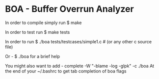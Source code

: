 BOA - Buffer Overrun Analyzer
=============================

In order to compile simply run
    $ make

In order to test run
    $ make tests

In order to run
    $ ./boa tests/testcases/simple1.c  # (or any other c source file)

Or -
    $ ./boa
for a brief help
    
You might also want to add -
    complete -W "-blame -log -glpk" -c ./boa
At the end of your ~/.bashrc to get tab completion of boa flags

